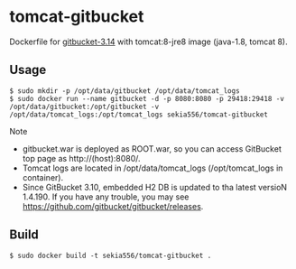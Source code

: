 # tomcat-gitbucket

Dockerfile for [gitbucket-3.14](https://github.com/gitbucket/gitbucket) with tomcat:8-jre8 image (java-1.8, tomcat 8).


## Usage

```
$ sudo mkdir -p /opt/data/gitbucket /opt/data/tomcat_logs
$ sudo docker run --name gitbucket -d -p 8080:8080 -p 29418:29418 -v /opt/data/gitbucket:/opt/gitbucket -v /opt/data/tomcat_logs:/opt/tomcat_logs sekia556/tomcat-gitbucket
```

Note
- gitbucket.war is deployed as ROOT.war, so you can access GitBucket top page as http://(host):8080/.
- Tomcat logs are located in /opt/data/tomcat_logs (/opt/tomcat_logs in container).
- Since GitBucket 3.10, embedded H2 DB is updated to tha latest versioN 1.4.190. If you have any trouble, you may see https://github.com/gitbucket/gitbucket/releases.

## Build

```
$ sudo docker build -t sekia556/tomcat-gitbucket .
```

